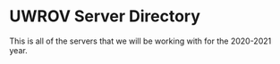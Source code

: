 # UWROV Server Directory
This is all of the servers that we will be working with for the 2020-2021 year.
